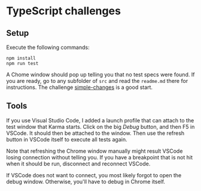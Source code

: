 # TypeScript challenges

## Setup

Execute the following commands:

```
npm install
npm run test
```

A Chome window should pop up telling you that no test specs were found.
If you are ready, go to any subfolder of `src` and read the `readme.md` there for instructions. The challenge [simple-changes](./src/simple-changes/readme.md) is a good start.

## Tools

If you use Visual Studio Code, I added a launch profile that can attach to the test window that Karma starts.
Click on the big *Debug* button, and then F5 in VSCode.
It should then be attached to the window.
Then use the refresh button in VSCode itself to execute all tests again.

Note that refreshing the Chrome window manually might result VSCode losing connection without telling you.
If you have a breakpoint that is not hit when it should be run, disconnect and reconnect VSCode.

If VSCode does not want to connect, you most likely forgot to open the debug window. Otherwise, you'll have to debug in Chrome itself.